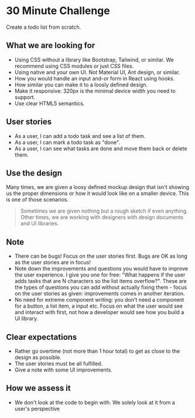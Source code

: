 # 30 Minute Challenge

Create a todo list from scratch.

## What we are looking for

- Using CSS without a library like Bootstrap, Tailwind, or similar. We recommend using CSS modules or just CSS files.
- Using native and your own UI. Not Material UI, Ant design, or similar.
- How you would handle an input and-or form in React using hooks.
- How similar you can make it to a loosly defined design.
- Make it responsive: 320px is the minimal device width you need to support.
- Use clear HTML5 semantics.

## User stories

- As a user, I can add a todo task and see a list of them.
- As a user, I can mark a todo task as "done".
- As a user, I can see what tasks are done and move them back or delete them.

## Use the design

Many times, we are given a loosy defined mockup design that isn't showing us the proper dimensions or how it would look like on a smaller device. This is one of those scenarios.

> Sometimes we are given nothing but a rough sketch if even anything. Other times, we are working with designers with design documents and UI libraries.

## Note

- There can be bugs! Focus on the user stories first. Bugs are OK as long as the user stories are in focus!
- Note down the improvements and questions you would have to improve the user experience. I give you one for free: "What happens if the user adds tasks that are N characters so the list items overflow?". These are the types of questions you can add without actually fixing them - focus on the user stories as given: improvements comes in another iteration.
- No need for extreme component writing: you don't need a component for a button, a list item, a input etc. Focus on what the user would see and interact with first, not how a developer would see how you build a UI library.

## Clear expectations

- Rather go overtime (not more than 1 hour total) to get as close to the design as possible.
- The user stories must be all fulfilled.
- Give a note with some UI improvements.

## How we assess it

- We don't look at the code to begin with. We solely look at it from a user's perspective
